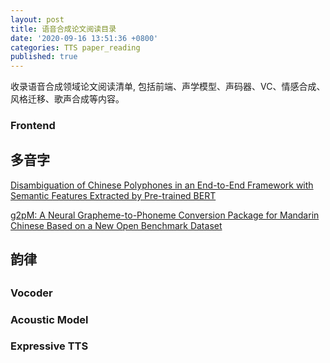 ```yaml
---
layout: post
title: 语音合成论文阅读目录
date: '2020-09-16 13:51:36 +0800'
categories: TTS paper_reading
published: true
---
```

收录语音合成领域论文阅读清单, 包括前端、声学模型、声码器、VC、情感合成、风格迁移、歌声合成等内容。

### Frontend
## 多音字

[Disambiguation of Chinese Polyphones in an End-to-End Framework with Semantic Features Extracted by Pre-trained BERT](https://www.isca-speech.org/archive/Interspeech_2019/pdfs/2292.pdf)

[g2pM: A Neural Grapheme-to-Phoneme Conversion Package for Mandarin Chinese Based on a New Open Benchmark Dataset](https://arxiv.org/abs/2004.03136)

## 韵律


## 



### Vocoder

### Acoustic Model

### Expressive TTS







```python

```
